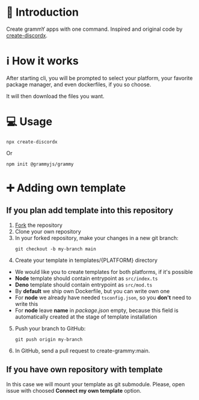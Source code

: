 # 📖 Introduction

Create grammY apps with one command. Inspired and original code by [create-discordx](https://github.com/oceanroleplay/discord.ts/tree/main/packages/create-discordx).

  
# ℹ How it works

After starting cli, you will be prompted to select your platform, your favorite package manager, and even dockerfiles, if you so choose.

It will then download the files you want.

# 💻 Usage

```
npx create-discordx
```

Or

```
npm init @grammyjs/grammy
```

# ➕ Adding own template

## If you plan add template into this repository


1. [Fork](https://github.com/grammy/create-grammy/fork) the repository 
2. Clone your own repository
3. In your forked repository, make your changes in a new git branch:
   ```shell
   git checkout -b my-branch main
   ```
4. Create your template in templates/{PLATFORM} directory

  - We would like you to create templates for both platforms, if it's possible
  - **Node** template should contain entrypoint as `src/index.ts`
  - **Deno** template should contain entrypoint as `src/mod.ts`
  - By **default** we ship own Dockerfile, but you can write own one
  - For **node** we already have needed `tsconfig.json`, so you **don't** need to write this
  - For **node** leave **name** in *package.json* empty, because this field is automatically created at the stage of template installation

5. Push your branch to GitHub:
   ```shell
   git push origin my-branch
   ```
  
6. In GitHub, send a pull request to create-grammy:main.


## If you have own repository with template

In this case we will mount your template as git submodule. Please, open issue with choosed **Connect my own template** option.
